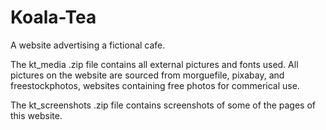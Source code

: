 # Koala-Tea
A website advertising a fictional cafe.

The kt_media .zip file contains all external pictures and fonts used.
All pictures on the website are sourced from morguefile, pixabay, and freestockphotos, websites containing free photos for commerical use.

The kt_screenshots .zip file contains screenshots of some of the pages of this website.
